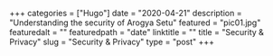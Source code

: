 +++
categories = ["Hugo"]
date = "2020-04-21"
description = "Understanding the security of Arogya Setu"
featured = "pic01.jpg"
featuredalt = ""
featuredpath = "date"
linktitle = ""
title = "Security & Privacy"
slug = "Security & Privacy"
type = "post"
+++

